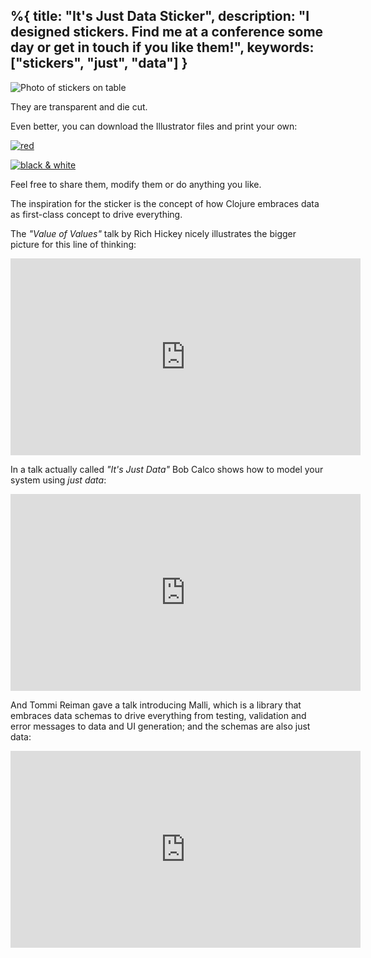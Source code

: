 %{
  title: "It's Just Data Sticker",
  description: "I designed stickers. Find me at a conference some day or get in touch if you like them!",
  keywords: ["stickers", "just", "data"]
}
---

![Photo of stickers on table](../images/itsjustdata-sticker-order.jpg)

They are transparent and die cut.

Even better, you can download the Illustrator files and print your own:

[![red](../images/itsjustdata-red-sticker-preview.png)](../files/itsjustdata-sticker-red.ai)

[![black & white](../images/itsjustdata-bw-sticker-preview.png)](../files/itsjustdata-sticker-bw.ai)

Feel free to share them, modify them or do anything you like.

The inspiration for the sticker is the concept of how Clojure embraces data as first-class concept to drive everything.

The *"Value of Values"* talk by Rich Hickey nicely illustrates the bigger picture for this line of thinking:

<iframe width="560" height="315" src="https://www.youtube.com/embed/-6BsiVyC1kM?si=sTvcQPlMAsbchQgm" title="YouTube video player" frameborder="0" allow="accelerometer; autoplay; clipboard-write; encrypted-media; gyroscope; picture-in-picture; web-share" allowfullscreen></iframe>

In a talk actually called *"It's Just Data"* Bob Calco shows how to model your system using *just data*:

<iframe width="560" height="315" src="https://www.youtube.com/embed/wR2kYn-7ijQ?si=in5_XXYAldUeaesO" title="YouTube video player" frameborder="0" allow="accelerometer; autoplay; clipboard-write; encrypted-media; gyroscope; picture-in-picture; web-share" allowfullscreen></iframe>

And Tommi Reiman gave a talk introducing Malli, which is a library that embraces data schemas to drive everything from testing, validation and error messages to data and UI generation; and the schemas are also just data:

<iframe width="560" height="315" src="https://www.youtube.com/embed/MR83MhWQ61E?si=RW9ury81mBzn16rw" title="YouTube video player" frameborder="0" allow="accelerometer; autoplay; clipboard-write; encrypted-media; gyroscope; picture-in-picture; web-share" allowfullscreen></iframe>

